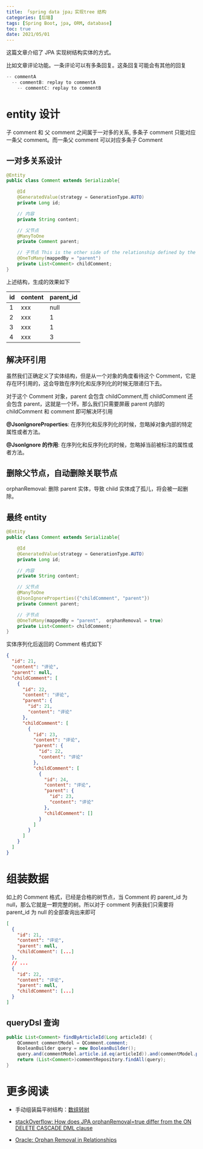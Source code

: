 ```yaml
---
title: 「spring data jpa」实现tree 结构
categories: [后端]
tags: [Spring Boot, jpa, ORM, database]
toc: true
date: 2021/05/01
---
```


这篇文章介绍了 JPA 实现树结构实体的方式。

比如文章评论功能。一条评论可以有多条回复。这条回复可能会有其他的回复

```java
-- commentA
  -- commentB: replay to commentA
    -- commentC: replay to commentB
```

<!-- more -->

# entity 设计

子 comment 和 父 comment 之间属于一对多的关系, 多条子 comment 只能对应一条父 comment。而一条父 comment 可以对应多条子 Comment

## 一对多关系设计

```java
@Entity
public class Comment extends Serializable{

    @Id
    @GeneratedValue(strategy = GenerationType.AUTO)
    private Long id;

    // 内容
    private String content;

    // 父节点
    @ManyToOne
    private Comment parent;

    // 子节点 This is the other side of the relationship defined by the parent field
    @OneToMany(mappedBy = "parent")
    private List<Comment> childComment;
}

```

上述结构，生成的效果如下

| id  | content | parent_id |
| --- | ------- | --------- |
| 1   | xxx     | null      |
| 2   | xxx     | 1         |
| 3   | xxx     | 1         |
| 4   | xxx     | 3         |

## 解决环引用

虽然我们正确定义了实体结构，但是从一个对象的角度看待这个 Comment，它是存在环引用的，这会导致在序列化和反序列化的时候无限递归下去。

对于这个 Comment 对象，parent 会包含 childComment,而 childComment 还会包含 parent，这就是一个环。那么我们只需要屏蔽 parent 内部的 childComment 和 comment 即可解决环引用

**@JsonIgnoreProperties**: 在序列化和反序列化的时候，忽略掉对象内部的特定属性或者方法。

**@JsonIgnore 的作用**: 在序列化和反序列化的时候，忽略掉当前被标注的属性或者方法。

## 删除父节点，自动删除关联节点

orphanRemoval: 删除 parent 实体，导致 child 实体成了孤儿，将会被一起删除。

## 最终 entity

```java
@Entity
public class Comment extends Serializable{

    @Id
    @GeneratedValue(strategy = GenerationType.AUTO)
    private Long id;

    // 内容
    private String content;

    // 父节点
    @ManyToOne
    @JsonIgnoreProperties({"childComment", "parent"})
    private Comment parent;

    // 子节点
    @OneToMany(mappedBy = "parent",  orphanRemoval = true)
    private List<Comment> childComment;
}

```

实体序列化后返回的 Comment 格式如下

```json
{
  "id": 21,
  "content": "评论",
  "parent": null,
  "childComment": [
    {
      "id": 22,
      "content": "评论",
      "parent": {
        "id": 21,
        "content": "评论"
      },
      "childComment": [
        {
          "id": 23,
          "content": "评论",
          "parent": {
            "id": 22,
            "content": "评论"
          },
          "childComment": [
            {
              "id": 24,
              "content": "评论",
              "parent": {
                "id": 23,
                "content": "评论"
              },
              "childComment": []
            }
          ]
        }
      ]
    }
  ]
}
```

# 组装数据

如上的 Comment 格式，已经是合格的树节点，当 Comment 的 parent_id 为 null，那么它就是一颗完整的树。所以对于 comment 列表我们只需要将 parent_id 为 null 的全部查询出来即可

```json
[
  {
    "id": 21,
    "content": "评论",
    "parent": null,
    "childComment": [...]
  },
  // ...
  {
    "id": 22,
    "content": "评论",
    "parent": null,
    "childComment": [...]
  }
]
```

## queryDsl 查询

```java
public List<Comment> findByArticleId(Long articleId) {
    QComment commentModel = QComment.comment;
    BooleanBuilder query = new BooleanBuilder();
    query.and(commentModel.article.id.eq(articleId)).and(commentModel.parent.id.isNull());
    return (List<Comment>)commentRepository.findAll(query);
}
```

# 更多阅读

- 手动组装扁平树结构：[数组转树](https://blog.shancw.net/2021/01/11/util-%E6%95%B0%E7%BB%84%E8%BD%AC%E6%A0%91/)

- [stackOverflow: How does JPA orphanRemoval=true differ from the ON DELETE CASCADE DML clause](https://stackoverflow.com/questions/4329577/how-does-jpa-orphanremoval-true-differ-from-the-on-delete-cascade-dml-clause)

- [Oracle: Orphan Removal in Relationships](https://docs.oracle.com/cd/E19798-01/821-1841/giqxy/)
